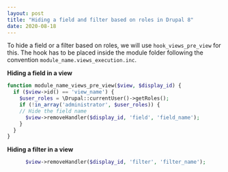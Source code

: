 ```yaml
---
layout: post
title: "Hiding a field and filter based on roles in Drupal 8"
date: 2020-08-18
---
```

To hide a field or a filter based on roles, we will use `hook_views_pre_view` for this. The hook has to be placed inside the module folder following the convention `module_name.views_execution.inc`.

**Hiding a field in a view**
```php
function module_name_views_pre_view($view, $display_id) {
  if ($view->id() == 'view_name') {
    $user_roles = \Drupal::currentUser()->getRoles();
    if (!in_array('administrator', $user_roles)) {
    // Hide the field name
      $view->removeHandler($display_id, 'field', 'field_name');      
    }
  }
}
```
**Hiding a filter in a view**
```php
      $view->removeHandler($display_id, 'filter', 'filter_name');  
```
